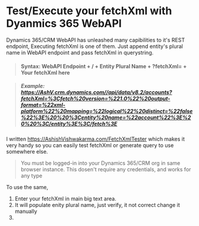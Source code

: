 # Test/Execute your fetchXml with Dyanmics 365 WebAPI

Dynamics 365/CRM WebAPI has unleashed many capibilities to it's REST endpoint, Executing fetchXml is one of them.
Just append entity's plural name in WebAPI endpoint and pass fetchXml in querystring.

> #### Syntax: WebAPI Endpoint + / + Entity Plural Name + ?fetchXml= + Your fetchXml here

> ##### Example: https://AshV.crm.dynamics.com//api/data/v8.2/accounts?fetchXml=%3Cfetch%20version=%221.0%22%20output-format=%22xml-platform%22%20mapping=%22logical%22%20distinct=%22false%22%3E%20%20%3Centity%20name=%22account%22%3E%20%20%3C/entity%3E%3C/fetch%3E

I written https://AshishVishwakarma.com/FetchXmlTester which makes it very handy so you can easily test fetchXml or generate query to use somewhere else.

> You must be logged-in into your Dynamics 365/CRM org in same browser instance. This dosen't require any credentials, and works for any type

To use the same,
1. Enter your fetchXml in main big text area.
1. It will populate enity plural name, just verify, it not correct change it manually
1.
